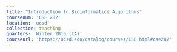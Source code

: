```yaml
---
title: "Introduction to Bioinformatics Algorithms"
coursenum: 'CSE 282'
location: 'ucsd'
collection: teaching
quarters: 'Winter 2016 (TA)'
courseurl: 'https://ucsd.edu/catalog/courses/CSE.html#cse282'
---
```

